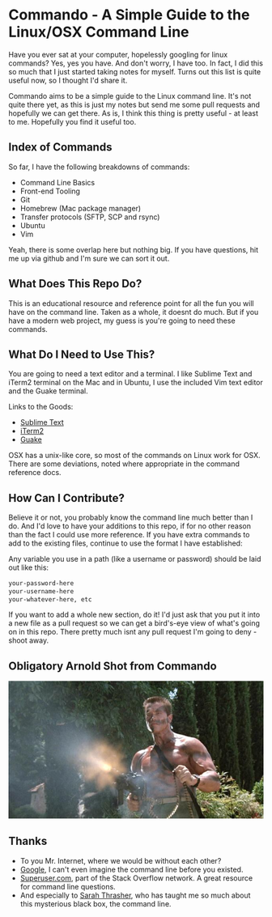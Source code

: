 Commando - A Simple Guide to the Linux/OSX Command Line
========

Have you ever sat at your computer, hopelessly googling for linux commands? Yes, yes you have. And don't worry, I have too. In fact, I did this so much that I just started taking notes for myself. Turns out this list is quite useful now, so I thought I'd share it. 

Commando aims to be a simple guide to the Linux command line. It's not quite there yet, as this is just my notes but send me some pull requests and hopefully we can get there. As is, I think this thing is pretty useful - at least to me. Hopefully you find it useful too.


Index of Commands
-----

So far, I have the following breakdowns of commands:
* Command Line Basics
* Front-end Tooling
* Git
* Homebrew (Mac package manager)
* Transfer protocols (SFTP, SCP and rsync)
* Ubuntu
* Vim

Yeah, there is some overlap here but nothing big. If you have questions, hit me up via github and I'm sure we can sort it out.


What Does This Repo Do?
-----

This is an educational resource and reference point for all the fun you will have on the command line. Taken as a whole, it doesnt do much. But if you have a modern web project, my guess is you're going to need these commands.


What Do I Need to Use This?
-----

You are going to need a text editor and a terminal. I like Sublime Text and iTerm2 terminal on the Mac and in Ubuntu, I use the included Vim text editor and the Guake terminal.

Links to the Goods:
* [Sublime Text](http://www.sublimetext.com/2)
* [iTerm2](http://www.iterm2.com)
* [Guake](https://apps.ubuntu.com/cat/applications/precise/guake/)

OSX has a unix-like core, so most of the commands on Linux work for OSX. There are some deviations, noted where appropriate in the command reference docs.


How Can I Contribute?
-----

Believe it or not, you probably know the command line much better than I do. And I'd love to have your additions to this repo, if for no other reason than the fact I could use more reference. If you have extra commands to add to the existing files, continue to use the format I have established:

Any variable you use in a path (like a username or password) should be laid out like this:

```
your-password-here
your-username-here
your-whatever-here, etc
```

If you want to add a whole new section, do it! I'd just ask that you put it into a new file as a pull request so we can get a bird's-eye view of what's going on in this repo. There pretty much isnt any pull request I'm going to deny - shoot away.


Obligatory Arnold Shot from Commando
-----

![Arnold in Action, Commando Movie](img/arnold-in-action.jpg "Arnold in Action, Commando Movie")


Thanks
-----

* To you Mr. Internet, where we would be without each other?
* [Google](http://google.com), I can't even imagine the command line before you existed.
* [Superuser.com](http://superuser.com), part of the Stack Overflow network. A great resource for command line questions.
* And especially to [Sarah Thrasher](https://github.com/sarahjean), who has taught me so much about this mysterious black box, the command line.